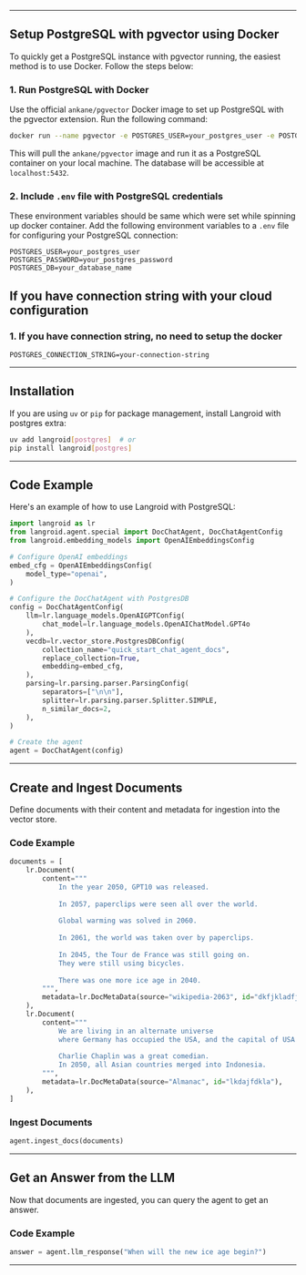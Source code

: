 
---

## **Setup PostgreSQL with pgvector using Docker**

To quickly get a PostgreSQL instance with pgvector running, the easiest method is to use Docker. Follow the steps below:

### **1. Run PostgreSQL with Docker**

Use the official `ankane/pgvector` Docker image to set up PostgreSQL with the pgvector extension. Run the following command:

```bash
docker run --name pgvector -e POSTGRES_USER=your_postgres_user -e POSTGRES_PASSWORD=your_postgres_password -e POSTGRES_DB=your_database_name -p 5432:5432 ankane/pgvector
```

This will pull the `ankane/pgvector` image and run it as a PostgreSQL container on your local machine. The database will be accessible at `localhost:5432`. 

### **2. Include `.env` file with PostgreSQL credentials**

These environment variables should be same which were set while spinning up docker container.
Add the following environment variables to a `.env` file for configuring your PostgreSQL connection:

```dotenv
POSTGRES_USER=your_postgres_user
POSTGRES_PASSWORD=your_postgres_password
POSTGRES_DB=your_database_name
```
## **If you have connection string with your cloud configuration**
### **1. If you have connection string, no need to setup the docker**

```dotenv
POSTGRES_CONNECTION_STRING=your-connection-string
```

---

## **Installation**

If you are using `uv` or `pip` for package management, install Langroid with postgres extra:

```bash
uv add langroid[postgres]  # or
pip install langroid[postgres]
```

---

## **Code Example**

Here's an example of how to use Langroid with PostgreSQL:

```python
import langroid as lr
from langroid.agent.special import DocChatAgent, DocChatAgentConfig
from langroid.embedding_models import OpenAIEmbeddingsConfig

# Configure OpenAI embeddings
embed_cfg = OpenAIEmbeddingsConfig(
    model_type="openai",
)

# Configure the DocChatAgent with PostgresDB
config = DocChatAgentConfig(
    llm=lr.language_models.OpenAIGPTConfig(
        chat_model=lr.language_models.OpenAIChatModel.GPT4o
    ),
    vecdb=lr.vector_store.PostgresDBConfig(
        collection_name="quick_start_chat_agent_docs",
        replace_collection=True,
        embedding=embed_cfg,
    ),
    parsing=lr.parsing.parser.ParsingConfig(
        separators=["\n\n"],
        splitter=lr.parsing.parser.Splitter.SIMPLE,
        n_similar_docs=2,
    ),
)

# Create the agent
agent = DocChatAgent(config)
```

---

## **Create and Ingest Documents**

Define documents with their content and metadata for ingestion into the vector store.

### **Code Example**

```python
documents = [
    lr.Document(
        content="""
            In the year 2050, GPT10 was released. 
            
            In 2057, paperclips were seen all over the world. 
            
            Global warming was solved in 2060. 
            
            In 2061, the world was taken over by paperclips.         
            
            In 2045, the Tour de France was still going on.
            They were still using bicycles. 
            
            There was one more ice age in 2040.
        """,
        metadata=lr.DocMetaData(source="wikipedia-2063", id="dkfjkladfjalk"),
    ),
    lr.Document(
        content="""
            We are living in an alternate universe 
            where Germany has occupied the USA, and the capital of USA is Berlin.
            
            Charlie Chaplin was a great comedian.
            In 2050, all Asian countries merged into Indonesia.
        """,
        metadata=lr.DocMetaData(source="Almanac", id="lkdajfdkla"),
    ),
]
```

### **Ingest Documents**

```python
agent.ingest_docs(documents)
```

---

## **Get an Answer from the LLM**

Now that documents are ingested, you can query the agent to get an answer.

### **Code Example**

```python
answer = agent.llm_response("When will the new ice age begin?")
```

---

